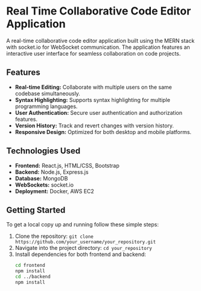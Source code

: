 # Real Time Collaborative Code Editor Application

A real-time collaborative code editor application built using the MERN stack with socket.io for WebSocket communication. The application features an interactive user interface for seamless collaboration on code projects.

## Features

- **Real-time Editing:** Collaborate with multiple users on the same codebase simultaneously.
- **Syntax Highlighting:** Supports syntax highlighting for multiple programming languages.
- **User Authentication:** Secure user authentication and authorization features.
- **Version History:** Track and revert changes with version history.
- **Responsive Design:** Optimized for both desktop and mobile platforms.

## Technologies Used

- **Frontend:** React.js, HTML/CSS, Bootstrap
- **Backend:** Node.js, Express.js
- **Database:** MongoDB
- **WebSockets:** socket.io
- **Deployment:** Docker, AWS EC2

## Getting Started

To get a local copy up and running follow these simple steps:

1. Clone the repository: `git clone https://github.com/your_username/your_repository.git`
2. Navigate into the project directory: `cd your_repository`
3. Install dependencies for both frontend and backend:
   ```bash
   cd frontend
   npm install
   cd ../backend
   npm install
